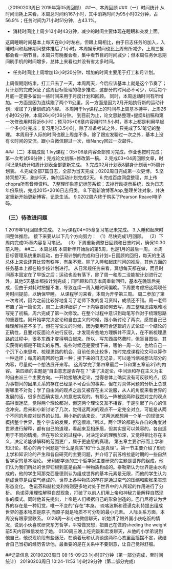 （20190203周日 2019年第05周回顾）
##一、本周回顾
###（一）时间统计
从时间消耗上来看，本周总时间约167小时，其中消耗时间为95小时02分钟，占56.9%；任务时间为71小时51分钟，占43.1%。
* 消耗时间比上周少13小时43分钟，减少的时间主要体现在睡眠和突发上面。

这周睡眠时间基本上每天在8小时左右，但跟上周相比，由于日志任务的加入，入睡时间和起床期间整体推后了1小时。本周娱乐时间也比上周有所减少，上周三餐都会看一期节目，本周只有晚餐会看，集中看节目的时间减少；但本周任务休息期间刷手机的时间增多，总体上来看也并没有省太多时间。
* 任务时间比上周增加13小时20分钟，增加的时间主要用于打工和月计划。

上周假期刚结束，打工只去了一天，本周两天，今后应该基本上就是这个节奏了；月计划的完成保证了这周目标管理的稳步推进，这部分的时间必不可少，以后每个月底一定要多留出一些时间来用于月度计划和回顾。
同时，本周运动时间有所增加。一方面是因为连续跑了两个11公里，另一方面是因为2月开始执行新的运动计划，增加了力量训练的内容。
本周用于Ivy课程上的时间与上周基本持平，上周26小时02分钟，本周26小时36分钟。
到目前为止，论文思路整理+提纲&初稿和第一次修改用时将近6小时；预习05+06章内容用时11.5小时，基本上都是利用早起一个多小时完成；复习用时3.5小时，除了准备考试之外，只完成了5.1笔记的整理。
本周用于人际的时间也跟上周差不多。除了跟宏发聊过一次之外，基本上没有长时间的交流。跟小白微信聊过一次，给Nancy回过一次邮件。

###（二）本周成就
1.Ivy课程：05+06章内容全部预习完成，作业也按时完成；第一次考试96分钟；完成论文初稿+修改第一稿。
2.完成03+04周回顾文章，时间记录&统计和周计划表全部更新完成。
3.完成02月计划表&健身计划表+05周计划表。
4.完成全部7篇日志，全部为当天完成；0202周日完成第一次更博。
5.坚持冥想7天，跑步5天，新的运动计划完成2天。
6.完成百度网盘整理，并上传chopra所有音频资料。
7.整理印象笔记标签系统：去掉行动提示系统，改为日志年份系统，完成2015+2016日志归类。
8.下载新浪博客App,整理关注对象，并决定重新开始更新博客，记录生活。
9.0202周六终于购买了Pearson Reavel电子码。
### （三）待改进问题
1.2019年1月回顾未完成。
2.Ivy课程04+05章复习笔记未完成。
3.入睡和起床时间整体推后。
接下来要从以下几个方向努力：
（1）尽快完成1月回顾。
（2）下周内完成05章内容复习笔记。
（3）下周重新调整日回顾和日志时间，确保10:30前入睡。
##二、本周总结
本周新年开始后的第5周，也是1月的最后一周。
本周目标管理系统重新启动，由于周计划的完成和日计划+日回顾的回归，每天的生活总体上来说还算比较有秩序，有条不紊。除了入睡和起床时间的推后，其他方面的任务基本上都在稳步按计划进行。
从日常规任务来看，冥想每天都在做，而且时间基本固定在了早饭之后；运动也没有落下，除了周一和周二没能按计划进行之外，其他5天基本都按计划完成；日回顾和日志本周重新回归，基本在晚饭后完成，但由于对耗时把握不准，导致连续一周入睡时间偏晚。下周要考虑把这两项任务时间提前，以确保早睡。
从课程学习来看，本周为开学第三周。
周二参加了第一次考试，因为之前比较好地复习了老师下发的复习资料，成绩还不错。周一老师布置了第一篇论文，周二上课详细讲了一下内容要如何去写，周三整理思路艰难地写完了初稿，周六完成了第一次修改。在整个过程中意识到动笔写作对于梳理思路的重要性。刚开始学完决定论和自由主义的时候，跟小新讨论了两次，感觉自己已经理解得差不多了。但在写论文的时候，因为要用符合逻辑的方式论证一个结论的正确性，且要对反面论点进行反驳，才发现有些地方理解并不深入，在不断梳理思路的过程中，很多东西才变得明白起来。所以，写东西虽然费时，但盲目图快，其实获得的都是不踏实的东西。有些时候还是要慢下来，哪怕一周一次，也给自己一个沉下心来思考、梳理思路的机会。目前任务比较多，按时完成课程论文可以算作一种途径；每周的周回顾也算一种；接下来的日志记录，可以适当缩减想法部分的内容，尽量就一个想法展开来写。
这周学完了第四章最后一节和第五章前3节的内容。
第四章的主题是“自由意志是否存在？”讲了决定论，中间派和存在主义为主的自由派三个主要方向。一开始接触决定论，觉得总体上确实没有可反驳的点，因为事物间的因果关系的存在已经是不可否认的事实，但在对具体问题的分析上总觉得哪里不对劲；学了自由派的观点之后又被存在主义说服，从人的角度来看世界的发展的话，很多东西确实是人的意志实现的。有那么一阵被这两种截然对立的观点搞得很迷茫，觉得两个理论都对，但这两个理论又互不相容，于是引起了内心的信念冲突。后来和小新讨论了几次，觉得这两派的观点不一定完全对立，可能是从两个不同的角度对世界的认知。用小新的话来说，“这两派都想用一个单一的规律来概括整个世界，整个宇宙的发展，但这很难。”所以，两个理论都是从各自的角度对世界进行解释，都有自己的道理，看起来互相矛盾，但其实是可以兼容的，各自适用于不同的情境。但在写论文的过程中，对决定论的理解加深，又觉得相比存在主义，决定论能够解释的范围更广，属于更底层的真理。
第五章主要讲形而上学和知识论，核心的两个问题是“什么是真实”和“什么是真理”。第一节主要介绍了形而上学和知识论的产生和各自研究的主要问题，并介绍了前苏格拉底时期的一些自然哲学家的基本理论。
米利都学派的三个哲学家主要研究的主题是世界的组成，他们认为我们所处的世界归根到底是由某一种物质构成的。泰勒斯认为世界是由水构成的，他的学生阿那克西曼德则认为组成世界的基本元素是无限，而他的学生认为组成世界是由空气组成的，世界上各种物质的存在是通过空气的压缩和膨胀来实现形态变化。
色诺芬和赫拉克利特则更多地对处于世界中的人所起的作用进行了分析。
色诺芬用理性解释自然现象，打破了以前人们用上帝和神秘力量解释自然现象的模式。同时他首先提出，上帝是人们根据自己的形象创造的。巴门尼德认为世界的存在是一种幻觉，唯一不变的“存在”本身。
琉喀波斯和德谟克利特提出组成世界的基本物质是原子,而原子就是物质不可分割的最小元素。
人际关系方面，本周没有跟家里联系。
0128周一和小白微信聊天，听她讲了跟外国小伙吃饭的情况，说到小伙喜欢研究东方哲学，平常做冥想，把自己在做的sheding the weight前5天内容微信发给了她。
0130周三晚上吃完饭和宏发聊天，从他的小学弟说到他自己，他说现阶段有些迷茫，在谈着玩和认真谈这两种心态里面摇摆不定，我结合自己当初的经历告诉他，最重要的是在关系中不要刻意，让自己觉得舒服。

##记录信息
20190203周日  08:15-09:23    1小时07分钟（第一部分完成，至时间统计）
20190203周日  10:24-11:53    1小时29分钟（第二部分完成）